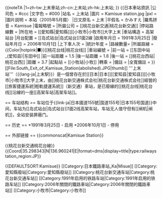 {{noteTA
|1=zh-tw:上末車站;zh-cn:上末站;zh-hk:上末站;
}}
{{日本車站資訊
|公司色 = #ccc
|文字色 = #000
|站名 = 上末站
|圖片 = Kamisue station.jpg
|pxl = 
|圖片説明 = 本站（2005年5月摄）
|日文原名 = 上末
|平假名 = かみすえ
|羅馬拼音 = Kamisue
|電報略號 = 
|所屬公司 = [[桃花台新交通|桃花台新交通]]
|停站路線數 = 
|所在地 = [[愛知縣|愛知縣]][[小牧市|小牧市]]大字上末
|車站構造 = 高架站台
|月台配置 = [[岛式站台|岛式站台]]1面2線
|啟用年月日 = 1991年3月25日
|廢站年月日 = 2006年10月1日
|上下車人次 = 
|統計年度 = 
|路線數量= 
|所屬路線 = {{Color|hotpink|■}}[[桃花台线|桃花台线]]
|車站編號 = 
|前一站 = [[东田中站_(爱知县)|东田中]] 
|前一站距離 = 1.5
|後一站距離 = 1.8
|後一站 = [[桃花台西站|桃花台西]]
|距離 = 3.7
|起點站 = [[小牧站|小牧]]
|轉乘      =
|備註      =
|全寬備註 =
}}
[[File:South_Exit_of_Kamisue_Station(abolished).JPG|thumb]]
'''上末站'''（{{lang-ja|上末駅}}）是一個曾存在於[[日本|日本]][[爱知县|爱知县]][[小牧市|小牧市]]大字上末，由[[桃花台新交通株式会社|桃花台新交通株式会社]]經營的[[旅客捷運系統|輕軌捷運系統]]（新交通）車站，是已廢線的[[桃花台线|桃花台线]]沿線的一座[[高架车站|高架车站]]。

== 车站结构 ==
车站位于{{link-ja|日本國道155號|国道155号|日本155号国道}}中间，车站为[[岛式站台|岛式站台]]1面2线高架车站，车站无人值守但有[[闸机|闸机]]，全站安装屏蔽门。

== 历史 ==
*1991年3月25日 - 启用
*2006年10月1日 - 停用

== 外部链接 ==
{{commonscat|Kamisue Station}}

{{桃花台新交通桃花台線}}
{{Coord|35.298343|N|136.960241|E|format=dms|display=title|type:railwaystation_region:JP}}

{{DEFAULTSORT:Kamisue}}
[[Category:日本鐵路車站_Ka|Misue]]
[[Category:愛知縣廢站|Category:愛知縣廢站]]
[[Category:桃花台新交通车站|Category:桃花台新交通车站]]
[[Category:1991年启用的铁路车站|Category:1991年启用的铁路车站]]
[[Category:2006年關閉的鐵路車站|Category:2006年關閉的鐵路車站]]
[[Category:小牧市|Category:小牧市]]